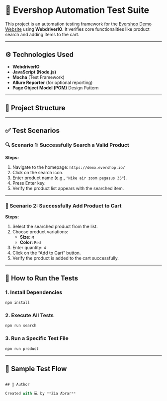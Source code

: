 # 🧪 Evershop Automation Test Suite

This project is an automation testing framework for the [Evershop Demo Website](https://demo.evershop.io/) using **WebdriverIO**. It verifies core functionalities like product search and adding items to the cart.

---

## ⚙️ Technologies Used

- **WebdriverIO**
- **JavaScript (Node.js)**
- **Mocha** (Test Framework)
- **Allure Reporter** (for optional reporting)
- **Page Object Model (POM)** Design Pattern

---

## 📁 Project Structure
---

## ✅ Test Scenarios

### 🔍 Scenario 1: Successfully Search a Valid Product

**Steps:**
1. Navigate to the homepage: `https://demo.evershop.io/`
2. Click on the search icon.
3. Enter product name (e.g., `"Nike air zoom pegasus 35"`).
4. Press Enter key.
5. Verify the product list appears with the searched item.

---

### 🛒 Scenario 2: Successfully Add Product to Cart

**Steps:**
1. Select the searched product from the list.
2. Choose product variations:  
   - **Size:** `M`  
   - **Color:** `Red`
3. Enter quantity: `4`
4. Click on the “Add to Cart” button.
5. Verify the product is added to the cart successfully.

---

## 🚀 How to Run the Tests

### 1. Install Dependencies

```bash
npm install
````

### 2. Execute All Tests

```bash
npm run search
```

### 3. Run a Specific Test File

```bash
npm run product
```

---

## 🧪 Sample Test Flow

```js

## 📌 Author

Created with 💻 by **Zia Abrar**

```
